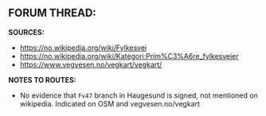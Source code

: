 ﻿**FORUM THREAD:**
- 


**SOURCES:**
- https://no.wikipedia.org/wiki/Fylkesvei
- https://no.wikipedia.org/wiki/Kategori:Prim%C3%A6re_fylkesveier
- https://www.vegvesen.no/vegkart/vegkart/


**NOTES TO ROUTES:**
- No evidence that `Fv47` branch in Haugesund is signed, not mentioned on wikipedia. Indicated on OSM and vegvesen.no/vegkart